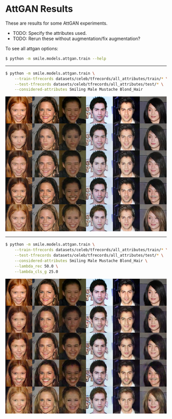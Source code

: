 # AttGAN Results
These are results for some AttGAN experiments.

* TODO: Specify the attributes used.
* TODO: Rerun these without augmentation/fix augmentation?

To see all attgan options:
```bash
$ python -m smile.models.attgan.train --help
```

---

```bash
$ python -m smile.models.attgan.train \
    --train-tfrecords datasets/celeb/tfrecords/all_attributes/train/* \
    --test-tfrecords datasets/celeb/tfrecords/all_attributes/test/* \
    --considered-attributes Smiling Male Mustache Blond_Hair
```

![attgan](runs/paper-architecture-wgan-gp-lambda-rec-100-1-10/testsamples_final.png)

---

```bash
$ python -m smile.models.attgan.train \
    --train-tfrecords datasets/celeb/tfrecords/all_attributes/train/* \
    --test-tfrecords datasets/celeb/tfrecords/all_attributes/test/* \
    --considered-attributes Smiling Male Mustache Blond_Hair \
    --lambda_rec 50.0 \
    --lambda_cls_g 25.0
```

![attgan](runs/paper-architecture-wgan-gp-lambda-rec-50-1-25/testsamples_final.png)

